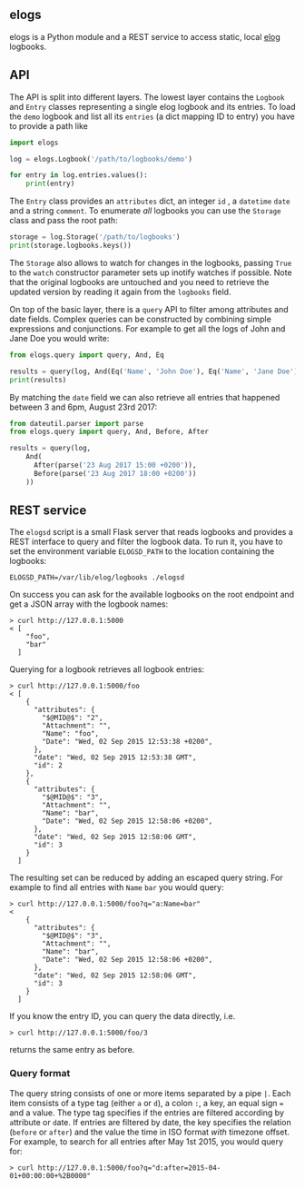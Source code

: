 ## elogs

elogs is a Python module and a REST service to access static, local
[elog](https://midas.psi.ch/elog/) logbooks.

## API

The API is split into different layers. The lowest layer contains the `Logbook`
and `Entry` classes representing a single elog logbook and its entries. To load
the `demo` logbook and list all its `entries` (a dict mapping ID to entry) you
have to provide a path like

```python
import elogs

log = elogs.Logbook('/path/to/logbooks/demo')

for entry in log.entries.values():
    print(entry)
```

The `Entry` class provides an `attributes` dict, an integer `id` , a
`datetime` `date` and a string `comment`. To enumerate *all* logbooks you can
use the `Storage` class and pass the root path:

```python
storage = log.Storage('/path/to/logbooks')
print(storage.logbooks.keys())
```

The `Storage` also allows to watch for changes in the logbooks, passing `True`
to the `watch` constructor parameter sets up inotify watches if possible. Note
that the original logbooks are untouched and you need to retrieve the updated
version by reading it again from the `logbooks` field.

On top of the basic layer, there is a `query` API to filter among attributes and
date fields. Complex queries can be constructed by combining simple expressions
and conjunctions. For example to get all the logs of John and Jane Doe you would
write:

```python
from elogs.query import query, And, Eq

results = query(log, And(Eq('Name', 'John Doe'), Eq('Name', 'Jane Doe')))
print(results)
```

By matching the `date` field we can also retrieve all entries that happened
between 3 and 6pm, August 23rd 2017:

```python
from dateutil.parser import parse
from elogs.query import query, And, Before, After

results = query(log,
    And(
      After(parse('23 Aug 2017 15:00 +0200')),
      Before(parse('23 Aug 2017 18:00 +0200'))
    ))
```


## REST service

The `elogsd` script is a small Flask server that reads logbooks and provides a
REST interface to query and filter the logbook data. To run it, you have to set
the environment variable `ELOGSD_PATH` to the location containing the logbooks:

    ELOGSD_PATH=/var/lib/elog/logbooks ./elogsd

On success you can ask for the available logbooks on the root endpoint and get a
JSON array with the logbook names:

    > curl http://127.0.0.1:5000
    < [
        "foo",
        "bar"
      ]

Querying for a logbook retrieves all logbook entries:

    > curl http://127.0.0.1:5000/foo
    < [
        {
          "attributes": {
            "$@MID@$": "2",
            "Attachment": "",
            "Name": "foo",
            "Date": "Wed, 02 Sep 2015 12:53:38 +0200",
          },
          "date": "Wed, 02 Sep 2015 12:53:38 GMT",
          "id": 2
        },
        {
          "attributes": {
            "$@MID@$": "3",
            "Attachment": "",
            "Name": "bar",
            "Date": "Wed, 02 Sep 2015 12:58:06 +0200",
          },
          "date": "Wed, 02 Sep 2015 12:58:06 GMT",
          "id": 3
        }
      ]

The resulting set can be reduced by adding an escaped query string. For example
to find all entries with `Name` `bar` you would query:

    > curl http://127.0.0.1:5000/foo?q="a:Name=bar"
    <
        {
          "attributes": {
            "$@MID@$": "3",
            "Attachment": "",
            "Name": "bar",
            "Date": "Wed, 02 Sep 2015 12:58:06 +0200",
          },
          "date": "Wed, 02 Sep 2015 12:58:06 GMT",
          "id": 3
        }
      ]

If you know the entry ID, you can query the data directly, i.e.

    > curl http://127.0.0.1:5000/foo/3

returns the same entry as before.


### Query format

The query string consists of one or more items separated by a pipe `|`. Each
item consists of a type tag (either `a` or `d`), a colon `:`, a key, an equal
sign `=` and a value. The type tag specifies if the entries are filtered
according by `a`ttribute or `d`ate. If entries are filtered by date, the key
specifies the relation (`before` or `after`) and the value the time in ISO
format *with* timezone offset. For example, to search for all entries after May
1st 2015, you would query for:

    > curl http://127.0.0.1:5000/foo?q="d:after=2015-04-01+00:00:00+%2B0000"
